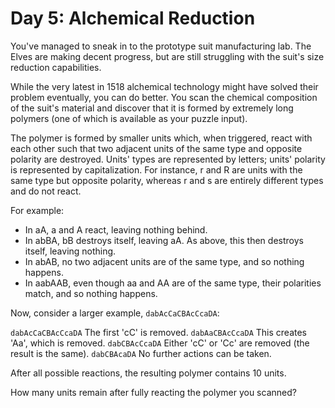 # Day 5: Alchemical Reduction

You've managed to sneak in to the prototype suit manufacturing lab. The Elves are making decent progress, but are still struggling with the suit's size reduction capabilities.

While the very latest in 1518 alchemical technology might have solved their problem eventually, you can do better. You scan the chemical composition of the suit's material and discover that it is formed by extremely long polymers (one of which is available as your puzzle input).

The polymer is formed by smaller units which, when triggered, react with each other such that two adjacent units of the same type and opposite polarity are destroyed. Units' types are represented by letters; units' polarity is represented by capitalization. For instance, r and R are units with the same type but opposite polarity, whereas r and s are entirely different types and do not react.

For example:

* In aA, a and A react, leaving nothing behind.
* In abBA, bB destroys itself, leaving aA. As above, this then destroys itself, leaving nothing.
* In abAB, no two adjacent units are of the same type, and so nothing happens.
* In aabAAB, even though aa and AA are of the same type, their polarities match, and so nothing happens.

 Now, consider a larger example, `dabAcCaCBAcCcaDA`:

`dabAcCaCBAcCcaDA`  The first 'cC' is removed.
`dabAaCBAcCcaDA`    This creates 'Aa', which is removed.
`dabCBAcCcaDA`      Either 'cC' or 'Cc' are removed (the result is the same).
`dabCBAcaDA`        No further actions can be taken.

After all possible reactions, the resulting polymer contains 10 units.

How many units remain after fully reacting the polymer you scanned?

